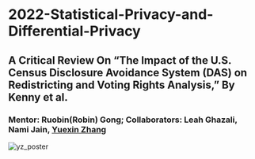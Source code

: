 # 2022-Statistical-Privacy-and-Differential-Privacy
## A Critical Review On “The Impact of the U.S. Census Disclosure Avoidance System (DAS) on Redistricting and Voting Rights Analysis,” By Kenny et al. <br />
### Mentor: Ruobin(Robin) Gong; Collaborators: Leah Ghazali, Nami Jain, <ins> Yuexin Zhang<ins>
![yz_poster](https://github.com/user-attachments/assets/e54c0766-ce78-429e-882c-cd3d58484fd0)
